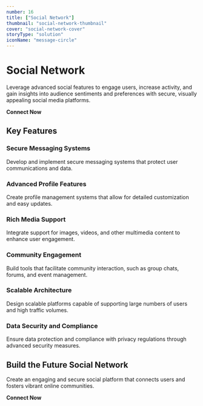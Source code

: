 ```yaml
---
number: 16
title: ["Social Network"]
thumbnail: "social-network-thumbnail"
cover: "social-network-cover"
storyType: "solution"
iconName: "message-circle"
---
```


# Social Network

Leverage advanced social features to engage users, increase activity, and gain insights into audience sentiments and preferences with secure, visually appealing social media platforms.

**Connect Now**

## Key Features

### Secure Messaging Systems

Develop and implement secure messaging systems that protect user communications and data.

### Advanced Profile Features

Create profile management systems that allow for detailed customization and easy updates.

### Rich Media Support

Integrate support for images, videos, and other multimedia content to enhance user engagement.

### Community Engagement

Build tools that facilitate community interaction, such as group chats, forums, and event management.

### Scalable Architecture

Design scalable platforms capable of supporting large numbers of users and high traffic volumes.

### Data Security and Compliance

Ensure data protection and compliance with privacy regulations through advanced security measures.

## Build the Future Social Network

Create an engaging and secure social platform that connects users and fosters vibrant online communities.

**Connect Now**
